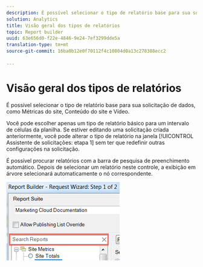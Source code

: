 ```yaml
---
description: É possível selecionar o tipo de relatório base para sua solicitação de dados, como Métricas do site, Conteúdo do site e Vídeo.
solution: Analytics
title: Visão geral dos tipos de relatórios
topic: Report builder
uuid: 63e656d0-f22e-4846-9e24-7ef3299dde5a
translation-type: tm+mt
source-git-commit: 16ba0b12e0f70112f4c10804d0a13c278388ecc2

---
```



# Visão geral dos tipos de relatórios

É possível selecionar o tipo de relatório base para sua solicitação de dados, como Métricas do site, Conteúdo do site e Vídeo.

Você pode escolher apenas um tipo de relatório básico para um intervalo de células da planilha. Se estiver editando uma solicitação criada anteriormente, você pode alterar o tipo de relatório na janela [!UICONTROL Assistente de solicitações: etapa 1] sem ter que redefinir outras configurações na solicitação.

É possível procurar relatórios com a barra de pesquisa de preenchimento automático. Depois de selecionar um relatório neste controle, a exibição em árvore selecionará automaticamente o nó correspondente.

![](assets/search_reports.png)

